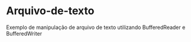 # Arquivo-de-texto
Exemplo de manipulação de arquivo de texto utilizando BufferedReader e BufferedWriter

